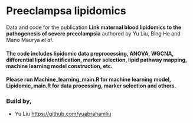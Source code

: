 # Preeclampsa lipidomics
Data and code for the publication **Link maternal blood lipidomics to the pathogenesis of severe preeclampsia** authored by Yu Liu, Bing He and Mano Maurya *et al*.

#### The code includes lipidomic data preprocessing, ANOVA, WGCNA, differential lipid identification, marker selection, lipid pathway mapping, machine learning model construction, etc.
#### Please run Machine_learning_main.R for machine learning model, Lipidomic_main.R for data processing, marker selection and others.

### Build by, 
- Yu Liu https://github.com/yuabrahamliu
